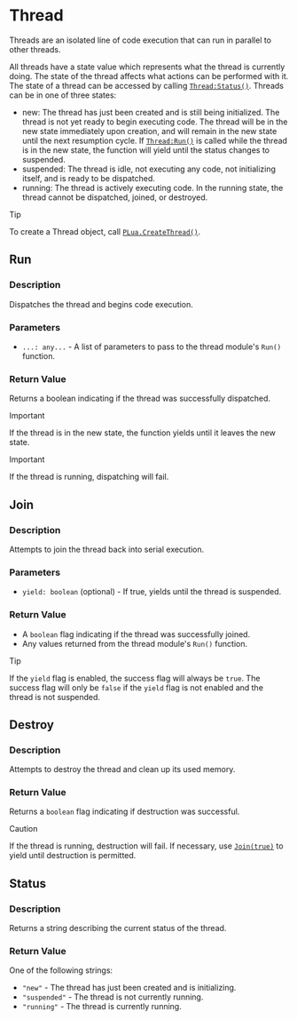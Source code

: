 # Thread
Threads are an isolated line of code execution that can run in parallel to other threads.

All threads have a state value which represents what the thread is currently doing. The state of the thread affects what actions can be performed with it.
The state of a thread can be accessed by calling [`Thread:Status()`](./DOCUMENTATION.md#status).
Threads can be in one of three states:
- new:
	The thread has just been created and is still being initialized. The thread is not yet ready to begin executing code.
	The thread will be in the new state immediately upon creation, and will remain in the new state until the next resumption cycle.
	If [`Thread:Run()`](./DOCUMENTATION.md#run) is called while the thread is in the new state, the function will yield until the status changes to suspended.
- suspended:
	The thread is idle, not executing any code, not initializing itself, and is ready to be dispatched.
- running:
	The thread is actively executing code. In the running state, the thread cannot be dispatched, joined, or destroyed.

> [!TIP]
> To create a Thread object, call [`PLua.CreateThread()`](/README.md#pluacreatethreadpooln-number-module-modulescript-threadpool).

## Run

### Description
Dispatches the thread and begins code execution.

### Parameters
- `...: any...` - A list of parameters to pass to the thread module's `Run()` function.

### Return Value
Returns a boolean indicating if the thread was successfully dispatched.

> [!IMPORTANT]
> If the thread is in the new state, the function yields until it leaves the new state.

> [!IMPORTANT]
> If the thread is running, dispatching will fail.

## Join

### Description
Attempts to join the thread back into serial execution.

### Parameters
- `yield: boolean` (optional) - If true, yields until the thread is suspended.
### Return Value
- A `boolean` flag indicating if the thread was successfully joined.
- Any values returned from the thread module's `Run()` function.

> [!TIP]
> If the `yield` flag is enabled, the success flag will always be `true`.
> The success flag will only be `false` if the `yield` flag is not enabled and the thread is not suspended.

## Destroy

### Description
Attempts to destroy the thread and clean up its used memory.

### Return Value
Returns a `boolean` flag indicating if destruction was successful.

> [!CAUTION]
> If the thread is running, destruction will fail.
> If necessary, use [`Join(true)`](./DOCUMENTATION.md#join) to yield until destruction is permitted.

## Status

### Description
Returns a string describing the current status of the thread.

### Return Value
One of the following strings:
- `"new"` - The thread has just been created and is initializing.
- `"suspended"` - The thread is not currently running.
- `"running"` - The thread is currently running.